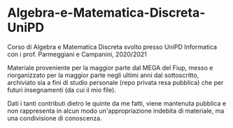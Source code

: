 # Algebra-e-Matematica-Discreta-UniPD
Corso di Algebra e Matematica Discreta svolto presso UniPD Informatica con i prof. Parmeggiani e Campanini, 2020/2021

Materiale proveniente per la maggior parte dal MEGA del Fiup, messo e riorganizzato per la maggior parte negli ultimi
anni dal sottoscritto, archiviato sia a fini di studio personale (repo privata resa pubblica)
che per futuri insegnamenti (da cui il mio file).

Dati i tanti contributi dietro le quinte da me fatti, viene mantenuta pubblica e non rappresenta in alcun modo
un'appropriazione indebita di materiale, ma una condivisione di conoscenza.
